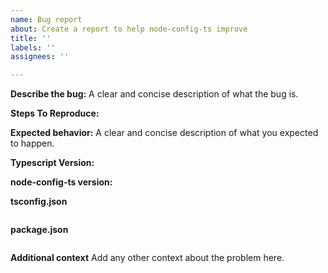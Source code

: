 ```yaml
---
name: Bug report
about: Create a report to help node-config-ts improve
title: ''
labels: ''
assignees: ''

---
```


**Describe the bug:**
A clear and concise description of what the bug is.

**Steps To Reproduce:**


**Expected behavior:**
A clear and concise description of what you expected to happen.


**Typescript Version:**

**node-config-ts version:**

**tsconfig.json**
```json
```

**package.json**
```json
```

**Additional context**
Add any other context about the problem here.
